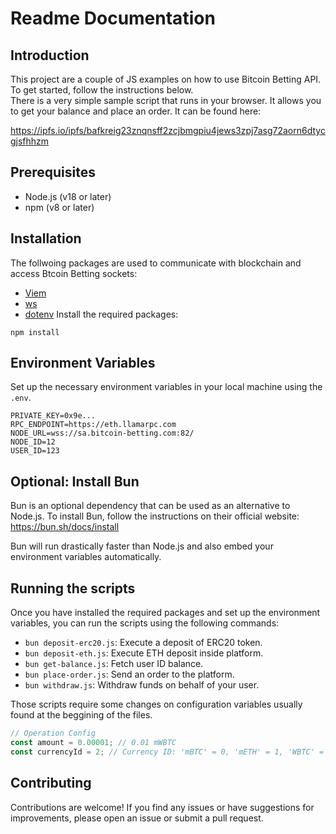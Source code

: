 # Readme Documentation

## Introduction

This project are a couple of JS examples on how to use Bitcoin Betting API. To get started, follow the instructions below.  
There is a very simple sample script that runs in your browser. It allows you to get your balance and place an order.  It can be found here:

https://ipfs.io/ipfs/bafkreig23znqnsff2zcjbmgpiu4jews3zpj7asg72aorn6dtycgjsfhhzm


## Prerequisites

- Node.js (v18 or later)
- npm (v8 or later)

## Installation

The follwoing packages are used to communicate with blockchain and access Btcoin Betting sockets:

- [Viem](https://viem.sh/)
- [ws](https://github.com/websockets/ws)
- [dotenv](https://github.com/motdotla/dotenv)
  Install the required packages:

```
npm install
```

## Environment Variables

Set up the necessary environment variables in your local machine using the `.env`.

```env
PRIVATE_KEY=0x9e...
RPC_ENDPOINT=https://eth.llamarpc.com
NODE_URL=wss://sa.bitcoin-betting.com:82/
NODE_ID=12
USER_ID=123
```

## Optional: Install Bun

Bun is an optional dependency that can be used as an alternative to Node.js. To install Bun, follow the instructions on their official website: https://bun.sh/docs/install

Bun will run drastically faster than Node.js and also embed your environment variables automatically.

## Running the scripts

Once you have installed the required packages and set up the environment variables, you can run the scripts using the following commands:

- `bun deposit-erc20.js`: Execute a deposit of ERC20 token.
- `bun deposit-eth.js`: Execute ETH deposit inside platform.
- `bun get-balance.js`: Fetch user ID balance.
- `bun place-order.js`: Send an order to the platform.
- `bun withdraw.js`: Withdraw funds on behalf of your user.

Those scripts require some changes on configuration variables usually found at the beggining of the files.

```js
// Operation Config
const amount = 0.00001; // 0.01 mWBTC
const currencyId = 2; // Currency ID: 'mBTC' = 0, 'mETH' = 1, 'WBTC' = 2
```

## Contributing

Contributions are welcome! If you find any issues or have suggestions for improvements, please open an issue or submit a pull request.
